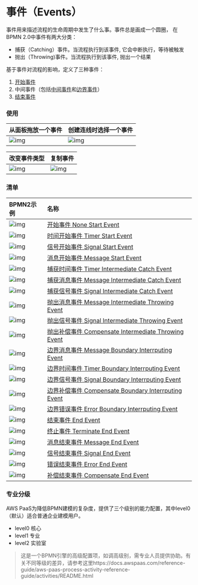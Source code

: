 # 事件（Events）

事件用来描述流程的生命周期中发生了什么事。事件总是画成一个圆圈， 在BPMN 2.0中事件有两大分类：

- 捕获（Catching）事件。当流程执行到该事件, 它会中断执行，等待被触发
- 抛出（Throwing)事件。当流程执行到该事件, 抛出一个结果

基于事件对流程的影响，定义了三种事件：

1. [开始事件](https://docs.awspaas.com/reference-guide/aws-paas-process-event-reference-guide/startevents/README.html)
2. 中间事件（包括[中间事件](https://docs.awspaas.com/reference-guide/aws-paas-process-event-reference-guide/intermediateevents/README.html)和[边界事件](https://docs.awspaas.com/reference-guide/aws-paas-process-event-reference-guide/boundaryevents/README.html)）
3. [结束事件](https://docs.awspaas.com/reference-guide/aws-paas-process-event-reference-guide/endevents/README.html)

### 使用

| 从面板拖放一个事件                                           | 创建连线时选择一个事件                                       |
| :----------------------------------------------------------- | :----------------------------------------------------------- |
| ![img](https://docs.awspaas.com/reference-guide/aws-paas-process-event-reference-guide/events/1.png) | ![img](https://docs.awspaas.com/reference-guide/aws-paas-process-event-reference-guide/events/2.png) |

| 改变事件类型                                                 | 复制事件                                                     |
| :----------------------------------------------------------- | :----------------------------------------------------------- |
| ![img](https://docs.awspaas.com/reference-guide/aws-paas-process-event-reference-guide/events/3.png) | ![img](https://docs.awspaas.com/reference-guide/aws-paas-process-event-reference-guide/events/4.png) |

### 清单

| BPMN2示例                                                    | 名称                                                         |
| :----------------------------------------------------------- | :----------------------------------------------------------- |
| ![img](https://docs.awspaas.com/reference-guide/aws-paas-process-event-reference-guide/events/10.png) | [开始事件 None Start Event](https://docs.awspaas.com/reference-guide/aws-paas-process-event-reference-guide/startevents/none_start_event.html) |
| ![img](https://docs.awspaas.com/reference-guide/aws-paas-process-event-reference-guide/events/12.png) | [时间开始事件 Timer Start Event](https://docs.awspaas.com/reference-guide/aws-paas-process-event-reference-guide/startevents/timer_start_event.html) |
| ![img](https://docs.awspaas.com/reference-guide/aws-paas-process-event-reference-guide/events/13.png) | [信号开始事件 Signal Start Event](https://docs.awspaas.com/reference-guide/aws-paas-process-event-reference-guide/startevents/signal_start_event.html) |
| ![img](https://docs.awspaas.com/reference-guide/aws-paas-process-event-reference-guide/events/11.png) | [消息开始事件 Message Start Event](https://docs.awspaas.com/reference-guide/aws-paas-process-event-reference-guide/startevents/message_start_event.html) |
| ![img](https://docs.awspaas.com/reference-guide/aws-paas-process-event-reference-guide/events/21.png) | [捕获时间事件 Timer Intermediate Catch Event](https://docs.awspaas.com/reference-guide/aws-paas-process-event-reference-guide/intermediateevents/timer_intermediate_catch_event.html) |
| ![img](https://docs.awspaas.com/reference-guide/aws-paas-process-event-reference-guide/events/22.png) | [捕获消息事件 Message Intermediate Catch Event](https://docs.awspaas.com/reference-guide/aws-paas-process-event-reference-guide/intermediateevents/message_intermediate_catch_event.html) |
| ![img](https://docs.awspaas.com/reference-guide/aws-paas-process-event-reference-guide/events/23.png) | [捕获信号事件 Signal Intermediate Catch Event](https://docs.awspaas.com/reference-guide/aws-paas-process-event-reference-guide/intermediateevents/signal_intermediate_catch_event.html) |
| ![img](https://docs.awspaas.com/reference-guide/aws-paas-process-event-reference-guide/events/24.png) | [抛出消息事件 Message Intermediate Throwing Event](https://docs.awspaas.com/reference-guide/aws-paas-process-event-reference-guide/intermediateevents/message_intermediate_throwing_event.html) |
| ![img](https://docs.awspaas.com/reference-guide/aws-paas-process-event-reference-guide/events/25.png) | [抛出信号事件 Signal Intermediate Throwing Event](https://docs.awspaas.com/reference-guide/aws-paas-process-event-reference-guide/intermediateevents/signal_intermediate_throwing_event.html) |
| ![img](https://docs.awspaas.com/reference-guide/aws-paas-process-event-reference-guide/events/26.png) | [抛出补偿事件 Compensate Intermediate Throwing Event](https://docs.awspaas.com/reference-guide/aws-paas-process-event-reference-guide/intermediateevents/compensate_intermediate_throwing_event.html) |
| ![img](https://docs.awspaas.com/reference-guide/aws-paas-process-event-reference-guide/events/31.png) | [边界消息事件 Message Boundary Interrputing Event](https://docs.awspaas.com/reference-guide/aws-paas-process-event-reference-guide/boundaryevents/message_boundary_interrputing_event.html) |
| ![img](https://docs.awspaas.com/reference-guide/aws-paas-process-event-reference-guide/events/32.png) | [边界时间事件 Timer Boundary Interrputing Event](https://docs.awspaas.com/reference-guide/aws-paas-process-event-reference-guide/boundaryevents/timer_boundary_interrputing_event.html) |
| ![img](https://docs.awspaas.com/reference-guide/aws-paas-process-event-reference-guide/events/33.png) | [边界信号事件 Signal Boundary Interrputing Event](https://docs.awspaas.com/reference-guide/aws-paas-process-event-reference-guide/boundaryevents/signal_boundary_interrputing_event.html) |
| ![img](https://docs.awspaas.com/reference-guide/aws-paas-process-event-reference-guide/events/34.png) | [边界补偿事件 Compensate Boundary Interrputing Event](https://docs.awspaas.com/reference-guide/aws-paas-process-event-reference-guide/boundaryevents/compensate_boundary_interrputing_event.html) |
| ![img](https://docs.awspaas.com/reference-guide/aws-paas-process-event-reference-guide/events/35.png) | [边界错误事件 Error Boundary Interrputing Event](https://docs.awspaas.com/reference-guide/aws-paas-process-event-reference-guide/boundaryevents/error_boundary_interrputing_event.html) |
| ![img](https://docs.awspaas.com/reference-guide/aws-paas-process-event-reference-guide/events/41.png) | [结束事件 End Event](https://docs.awspaas.com/reference-guide/aws-paas-process-event-reference-guide/endevents/end_event.html) |
| ![img](https://docs.awspaas.com/reference-guide/aws-paas-process-event-reference-guide/events/42.png) | [终止事件 Terminate End Event](https://docs.awspaas.com/reference-guide/aws-paas-process-event-reference-guide/endevents/terminate_end_event.html) |
| ![img](https://docs.awspaas.com/reference-guide/aws-paas-process-event-reference-guide/events/43.png) | [消息结束事件 Message End Event](https://docs.awspaas.com/reference-guide/aws-paas-process-event-reference-guide/endevents/message_end_event.html) |
| ![img](https://docs.awspaas.com/reference-guide/aws-paas-process-event-reference-guide/events/44.png) | [信号结束事件 Signal End Event](https://docs.awspaas.com/reference-guide/aws-paas-process-event-reference-guide/endevents/signal_end_event.html) |
| ![img](https://docs.awspaas.com/reference-guide/aws-paas-process-event-reference-guide/events/45.png) | [错误结束事件 Error End Event](https://docs.awspaas.com/reference-guide/aws-paas-process-event-reference-guide/endevents/error_end_event.html) |
| ![img](https://docs.awspaas.com/reference-guide/aws-paas-process-event-reference-guide/events/46.png) | [补偿结束事件 Compensate End Event](https://docs.awspaas.com/reference-guide/aws-paas-process-event-reference-guide/endevents/compensate_end_event.html) |

### 专业分级

AWS PaaS为降低BPMN建模的复杂度，提供了三个级别的能力配置，其中level0（默认）适合普通企业建模用户。

- level0 核心
- level1 专业
- level2 实验室

> 这是一个BPMN引擎的高级配置项，如调高级别，需专业人员提供协助。有关不同等级的差异，请参考这里https://docs.awspaas.com/reference-guide/aws-paas-process-activity-reference-guide/activities/README.html